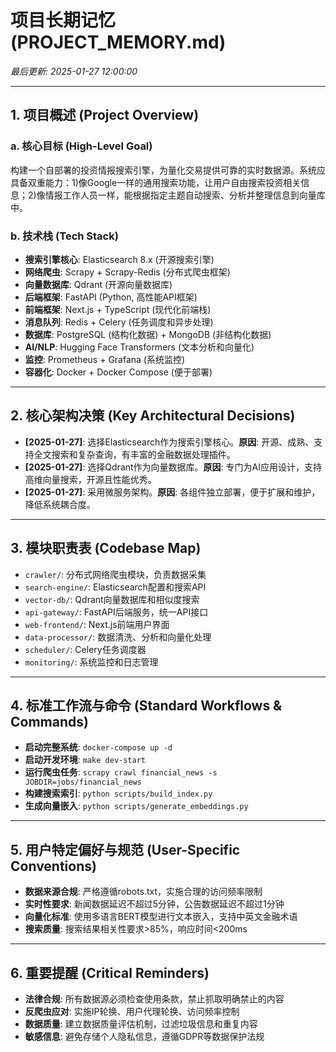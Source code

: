 # 项目长期记忆 (PROJECT_MEMORY.md)

*最后更新: 2025-01-27 12:00:00*

---

## 1. 项目概述 (Project Overview)

### a. 核心目标 (High-Level Goal)
构建一个自部署的投资情报搜索引擎，为量化交易提供可靠的实时数据源。系统应具备双重能力：1)像Google一样的通用搜索功能，让用户自由搜索投资相关信息；2)像情报工作人员一样，能根据指定主题自动搜索、分析并整理信息到向量库中。

### b. 技术栈 (Tech Stack)
*   **搜索引擎核心**: Elasticsearch 8.x (开源搜索引擎)
*   **网络爬虫**: Scrapy + Scrapy-Redis (分布式爬虫框架)
*   **向量数据库**: Qdrant (开源向量数据库) 
*   **后端框架**: FastAPI (Python, 高性能API框架)
*   **前端框架**: Next.js + TypeScript (现代化前端栈)
*   **消息队列**: Redis + Celery (任务调度和异步处理)
*   **数据库**: PostgreSQL (结构化数据) + MongoDB (非结构化数据)
*   **AI/NLP**: Hugging Face Transformers (文本分析和向量化)
*   **监控**: Prometheus + Grafana (系统监控)
*   **容器化**: Docker + Docker Compose (便于部署)

---

## 2. 核心架构决策 (Key Architectural Decisions)

*   **[2025-01-27]**: 选择Elasticsearch作为搜索引擎核心。**原因**: 开源、成熟、支持全文搜索和复杂查询，有丰富的金融数据处理插件。
*   **[2025-01-27]**: 选择Qdrant作为向量数据库。**原因**: 专门为AI应用设计，支持高维向量搜索，开源且性能优秀。
*   **[2025-01-27]**: 采用微服务架构。**原因**: 各组件独立部署，便于扩展和维护，降低系统耦合度。

---

## 3. 模块职责表 (Codebase Map)

*   `crawler/`: 分布式网络爬虫模块，负责数据采集
*   `search-engine/`: Elasticsearch配置和搜索API
*   `vector-db/`: Qdrant向量数据库和相似度搜索
*   `api-gateway/`: FastAPI后端服务，统一API接口
*   `web-frontend/`: Next.js前端用户界面
*   `data-processor/`: 数据清洗、分析和向量化处理
*   `scheduler/`: Celery任务调度器
*   `monitoring/`: 系统监控和日志管理

---

## 4. 标准工作流与命令 (Standard Workflows & Commands)

*   **启动完整系统**: `docker-compose up -d`
*   **启动开发环境**: `make dev-start`
*   **运行爬虫任务**: `scrapy crawl financial_news -s JOBDIR=jobs/financial_news`
*   **构建搜索索引**: `python scripts/build_index.py`
*   **生成向量嵌入**: `python scripts/generate_embeddings.py`

---

## 5. 用户特定偏好与规范 (User-Specific Conventions)

*   **数据来源合规**: 严格遵循robots.txt，实施合理的访问频率限制
*   **实时性要求**: 新闻数据延迟不超过5分钟，公告数据延迟不超过1分钟
*   **向量化标准**: 使用多语言BERT模型进行文本嵌入，支持中英文金融术语
*   **搜索质量**: 搜索结果相关性要求>85%，响应时间<200ms

---

## 6. 重要提醒 (Critical Reminders)

*   **法律合规**: 所有数据源必须检查使用条款，禁止抓取明确禁止的内容
*   **反爬虫应对**: 实施IP轮换、用户代理轮换、访问频率控制
*   **数据质量**: 建立数据质量评估机制，过滤垃圾信息和重复内容
*   **敏感信息**: 避免存储个人隐私信息，遵循GDPR等数据保护法规
